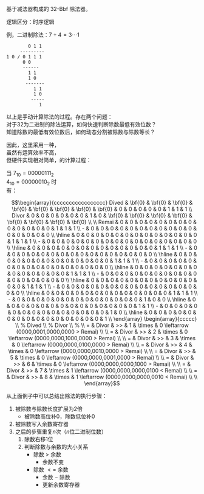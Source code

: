 基于减法器构成的 32-Bbf 除法器。

逻辑区分：时序逻辑

例，二进制除法：$`7 \div 4 = 3 \cdots 1`$

            0 1 1    
         ---------   
    1 0 / 0 1 1 1    
          0 0        
          ------     
            1 1      
            1 0      
           -------   
              1 1    
              1 0    
             -----   
                1    

以上是手动计算除法的过程。存在两个问题： \
对于32为二进制的除法运算，如何快速判断除数最低有效位数？ \
知道除数的最低有效位数后，如何动态分割被除数与除数等长？

因此，这里采用一种， \
虽然有运算效率不高， \
但硬件实现相对简单，的计算过程：

当 $`7_{10} = 00000111_{2}`$ \
$`4_{10} = 00000010_{2}`$ 时 \
有：

```math
\begin{array}{ccccccccccccccccc}
    Dived & \bf{0} & \bf{0} & \bf{0} & \bf{0} & \bf{0} & \bf{0} & \bf{0} & \bf{0} & 0 & 0 & 0 & 0 & 0 & 1 & 1 & 1 \\
    Divor & 0 & 0 & 0 & 0 & 0 & 0 & 1 & 0 & \bf{0} & \bf{0} & \bf{0} & \bf{0} & \bf{0} & \bf{0} & \bf{0} & \bf{0} \\ 
    \\
    Remai & 0 & 0 & 0 & 0 & 0 & 0 & 0 & 0 & 0 & 0 & 0 & 0 & 0 & 1 & 1 & 1 \\
        - & 0 & 0 & 0 & 0 & 0 & 0 & 0 & 0 & 0 & 0 & 0 & 0 & 0 & 0 & 0 & 0 \\ \hline
          & 0 & 0 & 0 & 0 & 0 & 0 & 0 & 0 & 0 & 0 & 0 & 0 & 0 & 1 & 1 & 1 \\
        - & 0 & 0 & 0 & 0 & 0 & 0 & 0 & 0 & 0 & 0 & 0 & 0 & 0 & 0 & 0 & 0 \\ \hline
          & 0 & 0 & 0 & 0 & 0 & 0 & 0 & 0 & 0 & 0 & 0 & 0 & 0 & 1 & 1 & 1 \\
        - & 0 & 0 & 0 & 0 & 0 & 0 & 0 & 0 & 0 & 0 & 0 & 0 & 0 & 0 & 0 & 0 \\ \hline
          & 0 & 0 & 0 & 0 & 0 & 0 & 0 & 0 & 0 & 0 & 0 & 0 & 0 & 1 & 1 & 1 \\
        - & 0 & 0 & 0 & 0 & 0 & 0 & 0 & 0 & 0 & 0 & 0 & 0 & 0 & 0 & 0 & 0 \\ \hline
          & 0 & 0 & 0 & 0 & 0 & 0 & 0 & 0 & 0 & 0 & 0 & 0 & 0 & 1 & 1 & 1 \\
        - & 0 & 0 & 0 & 0 & 0 & 0 & 0 & 0 & 0 & 0 & 0 & 0 & 0 & 0 & 0 & 0 \\ \hline
          & 0 & 0 & 0 & 0 & 0 & 0 & 0 & 0 & 0 & 0 & 0 & 0 & 0 & 1 & 1 & 1 \\
        - & 0 & 0 & 0 & 0 & 0 & 0 & 0 & 0 & 0 & 0 & 0 & 0 & 0 & 0 & 0 & 0 \\ \hline
          & 0 & 0 & 0 & 0 & 0 & 0 & 0 & 0 & 0 & 0 & 0 & 0 & 0 & 1 & 1 & 1 \\
        - & 0 & 0 & 0 & 0 & 0 & 0 & 0 & 0 & 0 & 0 & 0 & 0 & 0 & 1 & 0 & 0 \\ \hline
          & 0 & 0 & 0 & 0 & 0 & 0 & 0 & 0 & 0 & 0 & 0 & 0 & 0 & 0 & 1 & 1 \\
        - & 0 & 0 & 0 & 0 & 0 & 0 & 0 & 0 & 0 & 0 & 0 & 0 & 0 & 0 & 1 & 0 \\ \hline
          & 0 & 0 & 0 & 0 & 0 & 0 & 0 & 0 & 0 & 0 & 0 & 0 & 0 & 0 & 0 & 1 \\
\end{array}
\begin{array}{ccccc}
    \\  % Dived
    \\  % Divor
    \\  % 
    \\
    = & Divor & >> & 1  & \times & 0 \leftarrow (0000,0001,0000,0000 > Remai) \\
    \\
    = & Divor & >> & 2  & \times & 0 \leftarrow (0000,0000,1000,0000 > Remai) \\
    \\
    = & Divor & >> & 3  & \times & 0 \leftarrow (0000,0000,0100,0000 > Remai) \\
    \\
    = & Divor & >> & 4  & \times & 0 \leftarrow (0000,0000,0010,0000 > Remai) \\
    \\
    = & Divor & >> & 5  & \times & 0 \leftarrow (0000,0000,0001,0000 > Remai) \\
    \\
    = & Divor & >> & 6  & \times & 0 \leftarrow (0000,0000,0000,1000 > Remai) \\
    \\
    = & Divor & >> & 7  & \times & 1 \leftarrow (0000,0000,0000,0100 < Remai) \\
    \\
    = & Divor & >> & 8  & \times & 1 \leftarrow (0000,0000,0000,0010 < Remai) \\
    \\
\end{array}
```

从上面例子中可以总结出除法的执行步骤：
1. 被除数与除数长度扩展为$`2`$倍
   - 被除数高位补$`0`$，除数低位补$`0`$
2. 被除数写入余数寄存器
3. 之后的步骤重复$`n`$次（$`n`$位二进制位数）
   1. 除数右移$`1`$位
   2. 判断除数与余数的大小关系
      - 除数 $`>`$ 余数
        - 余数不变
      - 除数 $`<=`$ 余数
        - 余数 $`-`$ 除数
        - 更新余数寄存器